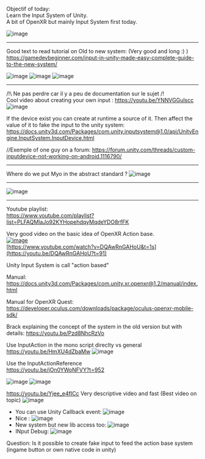Objectif of today:   
Learn the Input System of Unity.  
A bit of OpenXR but mainly Input System first today.  



![image](https://user-images.githubusercontent.com/20149493/174494314-ebbd1969-845d-4bb6-b625-6c0466241d67.png)



---------------------
Good text to read tutorial on Old to new system:
(Very good and long :) )
https://gamedevbeginner.com/input-in-unity-made-easy-complete-guide-to-the-new-system/

![image](https://user-images.githubusercontent.com/20149493/174500207-19ced43b-3b22-4bc4-8b99-561248077eee.png)
![image](https://user-images.githubusercontent.com/20149493/174500418-ba40af51-234f-4528-933c-93c2363b985c.png)
![image](https://user-images.githubusercontent.com/20149493/174500427-81ab3e14-2ee4-4e8a-bb34-d1721b611eba.png)



--------------------------

/!\ Ne pas perdre car il y a peu de documentation sur le sujet /!\
Cool video about creating your own input :
https://youtu.be/YNNVGGulscc
![image](https://user-images.githubusercontent.com/20149493/174499775-94fe66e6-9acd-4b78-af49-3ea9bc751603.png)


If the device exist you can create at runtime a source of it.
Then affect the value of it to fake the input to the unity system:
https://docs.unity3d.com/Packages/com.unity.inputsystem@1.0/api/UnityEngine.InputSystem.InputDevice.html


//Exemple of one guy on a forum:
https://forum.unity.com/threads/custom-inputdevice-not-working-on-android.1116790/

-----------------
Where do we put Myo in the abstract standard ?
![image](https://user-images.githubusercontent.com/20149493/174498661-bb25a8f9-cf9a-43b0-a13f-c26623d321ce.png)



--------------------------------

![image](https://user-images.githubusercontent.com/20149493/174492606-befadccc-73e9-42bf-81b0-cd0bfea9b9f1.png)





--------------------------------


Youtube playlist:  
https://www.youtube.com/playlist?list=PLFAQMlaJo92KYHopehdqyMqdeYDO8rfFK  


Very good video on the basic idea of OpenXR Action base.  
[![image](https://user-images.githubusercontent.com/20149493/174460347-5a3411d8-e347-4369-9279-26f7d1b95b40.png)](https://youtu.be/DQAwRnGAHoU?t=91)  
[https://www.youtube.com/watch?v=DQAwRnGAHoU&t=1s](https://youtu.be/DQAwRnGAHoU?t=91)  


Unity Input System is call "action based"


Manual:
https://docs.unity3d.com/Packages/com.unity.xr.openxr@1.2/manual/index.html

Manual for OpenXR Quest:
https://developer.oculus.com/downloads/package/oculus-openxr-mobile-sdk/


Brack explaining the concept of the system in the old version but with details:
https://youtu.be/Pzd8NhcRzVo


Use InputAction in the mono script direclty vs general
https://youtu.be/HmXU4dZbaMw
![image](https://user-images.githubusercontent.com/20149493/174461094-3b50230c-689e-44ba-aeb4-464850e224e2.png)

Use the InputActionReference  
https://youtu.be/jOn0YWoNFVY?t=952  
   
![image](https://user-images.githubusercontent.com/20149493/174461362-c2a4858e-f2cd-4420-b14d-bdc8489980e3.png)
![image](https://user-images.githubusercontent.com/20149493/174461387-401d1f1e-92f7-4a50-b7ed-2d0cceeb2dbe.png)


https://youtu.be/Yjee_e4fICc
Very descriptive video and fast
(Best video on topic)
![image](https://user-images.githubusercontent.com/20149493/174461459-75cf297a-3ae5-4ced-ad46-dfbe6bef7a98.png)
- You can use Unity Callback event: ![image](https://user-images.githubusercontent.com/20149493/174461507-d45cedb5-c0b4-438b-9184-468d027f8ed2.png)
- Nice : ![image](https://user-images.githubusercontent.com/20149493/174461531-64dae782-1734-4b84-940d-041bb75fa9c1.png)
- New system but new lib access too: ![image](https://user-images.githubusercontent.com/20149493/174462064-9b2b9ee1-58ee-4d67-a80f-be53e48fb71f.png)
- INput Debug: ![image](https://user-images.githubusercontent.com/20149493/174462141-ac8f0110-5365-4277-97ff-41ff1e631edd.png)



Question: Is it possible to create fake input to feed the action base system (ingame button or own native code in unity)
